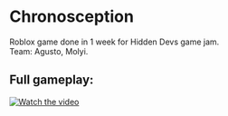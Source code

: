 # Chronosception
Roblox game done in 1 week for Hidden Devs game jam.  
Team: Agusto, Molyi.  

## Full gameplay:  
[![Watch the video](https://img.youtube.com/vi/QJhUIL1Del4/maxresdefault.jpg)](https://youtu.be/QJhUIL1Del4)
